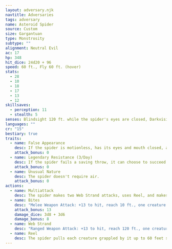 ```yaml
---
layout: adversary.njk
navtitle: Adversaries
tags: adversary
name: Asteroid Spider
source: Custom
size: Gargantuan
type: Monstrosity
subtype: ""
alignment: Neutral Evil
ac: 17
hp: 348
hit_dice: 24d20 + 96
speed: 60 ft., Fly 60 ft. (hover)
stats:
  - 28
  - 10
  - 18
  - 17
  - 13
  - 12
skillsaves:
  - perception: 11
  - stealth: 5
senses: Blindsight 120 ft. while the spider's eyes are closed, Darkvision 120 ft., Passive Perception 21
languages: ""
cr: "15"
bestiary: true
traits:
  - name: False Appearance
    desc: If the spider is motionless, has its eyes and mouth closed, and has its legs wrapped around its body at the start of combat, it has advantage on its initiative roll. Moreover, if a creature hasn't observed the spider move or act, that creature must succeed on a DC 18 Intelligence (Investigation) check to discern that the spider is anything other than an asteroid.
    attack_bonus: 0
  - name: Legendary Resistance (3/Day)
    desc: If the spider fails a saving throw, it can choose to succeed instead.
    attack_bonus: 0
  - name: Unusual Nature
    desc: The spider doesn't require air.
    attack_bonus: 0
actions:
  - name: Multiattack
    desc: The spider makes two Web Strand attacks, uses Reel, and makes two Bite attacks.
  - name: Bites
    desc: "Melee Weapon Attack: +13 to hit, reach 10 ft., one creature in the swarm's space. Hit: 21 (3d8+8) piercing damage plus 10 (3d6) acid damage."
    attack_bonus: 13
    damage_dice: 3d8 + 3d6
    damage_bonus: 8
  - name: Web Strand
    desc: "Ranged Weapon Attack: +13 to hit, reach 120 ft., one creature. Hit: The target is grappled (escape DC 18). The web strand can be attacked and destroyed (AC 12; 20 hit points; vulnerability to fire damage; immunity to bludgeoning, poison, and psychic damage). The spider can grapple up to six creatures at a time using its web strands."
  - name: Reel
    desc: The spider pulls each creature grappled by it up to 60 feet straight toward itself.
---
```




